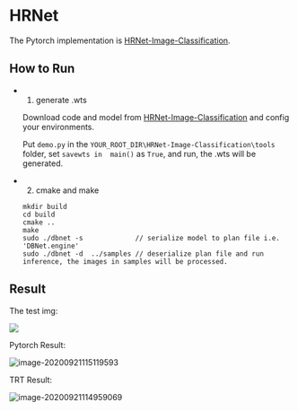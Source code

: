 # HRNet

The Pytorch implementation is [HRNet-Image-Classification](https://github.com/HRNet/HRNet-Image-Classification).


## How to Run

* 1. generate .wts

  Download code and model from [HRNet-Image-Classification](https://github.com/HRNet/HRNet-Image-Classification) and config your environments.

  Put `demo.py`  in the `YOUR_ROOT_DIR\HRNet-Image-Classification\tools `  folder, set `savewts in  main()` as `True`, and run, the .wts will be generated.

* 2. cmake and make

  ```
  mkdir build
  cd build
  cmake ..
  make
  sudo ./dbnet -s             // serialize model to plan file i.e. 'DBNet.engine'
  sudo ./dbnet -d  ../samples // deserialize plan file and run inference, the images in samples will be processed.
  ```

## Result

The test img:

![](imgs/93732833-ac103200-fc05-11ea-88ff-6f59f316a377.JPEG)

Pytorch Result:

![image-20200921115119593](https://user-images.githubusercontent.com/20653176/93731787-225e6580-fc01-11ea-9578-393079cd1873.png)

TRT Result:

![image-20200921114959069](https://user-images.githubusercontent.com/20653176/93731788-238f9280-fc01-11ea-954f-2debc20e102a.png)